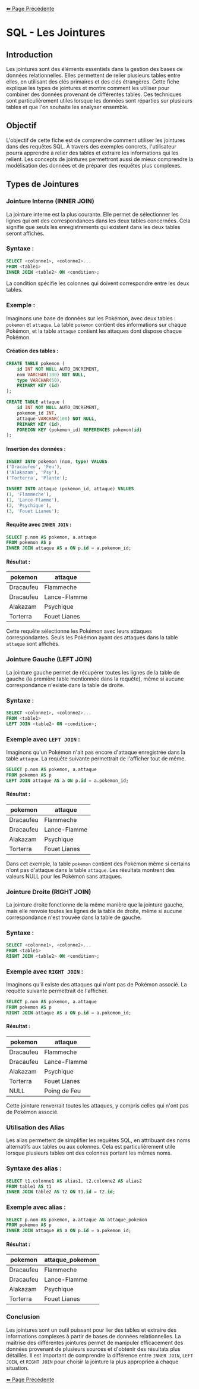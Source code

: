 [⬅ Page Précédente](../README.md)

# SQL - Les Jointures

## Introduction

Les jointures sont des éléments essentiels dans la gestion des bases de données relationnelles. Elles permettent de relier plusieurs tables entre elles, en utilisant des clés primaires et des clés étrangères. Cette fiche explique les types de jointures et montre comment les utiliser pour combiner des données provenant de différentes tables. Ces techniques sont particulièrement utiles lorsque les données sont réparties sur plusieurs tables et que l'on souhaite les analyser ensemble.

## Objectif

L'objectif de cette fiche est de comprendre comment utiliser les jointures dans des requêtes SQL. À travers des exemples concrets, l'utilisateur pourra apprendre à relier des tables et extraire les informations qui les relient. Les concepts de jointures permettront aussi de mieux comprendre la modélisation des données et de préparer des requêtes plus complexes.

## Types de Jointures

### Jointure Interne (INNER JOIN)

La jointure interne est la plus courante. Elle permet de sélectionner les lignes qui ont des correspondances dans les deux tables concernées. Cela signifie que seuls les enregistrements qui existent dans les deux tables seront affichés.

### Syntaxe :
```sql
SELECT <colonne1>, <colonne2>...
FROM <table1>
INNER JOIN <table2> ON <condition>;
```
La condition spécifie les colonnes qui doivent correspondre entre les deux tables.

### Exemple :

Imaginons une base de données sur les Pokémon, avec deux tables : `pokemon` et `attaque`. La table `pokemon` contient des informations sur chaque Pokémon, et la table `attaque` contient les attaques dont dispose chaque Pokémon.

#### Création des tables :

```sql
CREATE TABLE pokemon (
    id INT NOT NULL AUTO_INCREMENT,
    nom VARCHAR(100) NOT NULL,
    type VARCHAR(50),
    PRIMARY KEY (id)
);

CREATE TABLE attaque (
    id INT NOT NULL AUTO_INCREMENT,
    pokemon_id INT,
    attaque VARCHAR(100) NOT NULL,
    PRIMARY KEY (id),
    FOREIGN KEY (pokemon_id) REFERENCES pokemon(id)
);
```

#### Insertion des données :

```sql
INSERT INTO pokemon (nom, type) VALUES
('Dracaufeu', 'Feu'),
('Alakazam', 'Psy'),
('Torterra', 'Plante');

INSERT INTO attaque (pokemon_id, attaque) VALUES
(1, 'Flammeche'),
(1, 'Lance-Flamme'),
(2, 'Psychique'),
(3, 'Fouet Lianes');
```

#### Requête avec `INNER JOIN` :

```sql
SELECT p.nom AS pokemon, a.attaque
FROM pokemon AS p
INNER JOIN attaque AS a ON p.id = a.pokemon_id;
```

#### Résultat :

| pokemon   | attaque       |
|-----------|---------------|
| Dracaufeu | Flammeche     |
| Dracaufeu | Lance-Flamme  |
| Alakazam  | Psychique     |
| Torterra  | Fouet Lianes  |

Cette requête sélectionne les Pokémon avec leurs attaques correspondantes. Seuls les Pokémon ayant des attaques dans la table `attaque` sont affichés.

### Jointure Gauche (LEFT JOIN)

La jointure gauche permet de récupérer toutes les lignes de la table de gauche (la première table mentionnée dans la requête), même si aucune correspondance n'existe dans la table de droite.

### Syntaxe :
```sql
SELECT <colonne1>, <colonne2>...
FROM <table1>
LEFT JOIN <table2> ON <condition>;
```

### Exemple avec `LEFT JOIN` :

Imaginons qu'un Pokémon n'ait pas encore d'attaque enregistrée dans la table `attaque`. La requête suivante permettrait de l'afficher tout de même.

```sql
SELECT p.nom AS pokemon, a.attaque
FROM pokemon AS p
LEFT JOIN attaque AS a ON p.id = a.pokemon_id;
```

#### Résultat :

| pokemon   | attaque       |
|-----------|---------------|
| Dracaufeu | Flammeche     |
| Dracaufeu | Lance-Flamme  |
| Alakazam  | Psychique     |
| Torterra  | Fouet Lianes  |

Dans cet exemple, la table `pokemon` contient des Pokémon même si certains n'ont pas d'attaque dans la table `attaque`. Les résultats montrent des valeurs NULL pour les Pokémon sans attaques.

### Jointure Droite (RIGHT JOIN)

La jointure droite fonctionne de la même manière que la jointure gauche, mais elle renvoie toutes les lignes de la table de droite, même si aucune correspondance n'est trouvée dans la table de gauche.

### Syntaxe :
```sql
SELECT <colonne1>, <colonne2>...
FROM <table1>
RIGHT JOIN <table2> ON <condition>;
```

### Exemple avec `RIGHT JOIN` :

Imaginons qu'il existe des attaques qui n'ont pas de Pokémon associé. La requête suivante permettrait de l'afficher.

```sql
SELECT p.nom AS pokemon, a.attaque
FROM pokemon AS p
RIGHT JOIN attaque AS a ON p.id = a.pokemon_id;
```

#### Résultat :

| pokemon   | attaque       |
|-----------|---------------|
| Dracaufeu | Flammeche     |
| Dracaufeu | Lance-Flamme  |
| Alakazam  | Psychique     |
| Torterra  | Fouet Lianes  |
| NULL      | Poing de Feu  |

Cette jointure renverrait toutes les attaques, y compris celles qui n'ont pas de Pokémon associé.

### Utilisation des Alias

Les alias permettent de simplifier les requêtes SQL, en attribuant des noms alternatifs aux tables ou aux colonnes. Cela est particulièrement utile lorsque plusieurs tables ont des colonnes portant les mêmes noms.

### Syntaxe des alias :
```sql
SELECT t1.colonne1 AS alias1, t2.colonne2 AS alias2
FROM table1 AS t1
INNER JOIN table2 AS t2 ON t1.id = t2.id;
```

### Exemple avec alias :

```sql
SELECT p.nom AS pokemon, a.attaque AS attaque_pokemon
FROM pokemon AS p
INNER JOIN attaque AS a ON p.id = a.pokemon_id;
```

#### Résultat :

| pokemon   | attaque_pokemon |
|-----------|-----------------|
| Dracaufeu | Flammeche       |
| Dracaufeu | Lance-Flamme    |
| Alakazam  | Psychique       |
| Torterra  | Fouet Lianes    |

### Conclusion

Les jointures sont un outil puissant pour lier des tables et extraire des informations complexes à partir de bases de données relationnelles. La maîtrise des différentes jointures permet de manipuler efficacement des données provenant de plusieurs sources et d'obtenir des résultats plus détaillés. Il est important de comprendre la différence entre `INNER JOIN`, `LEFT JOIN`, et `RIGHT JOIN` pour choisir la jointure la plus appropriée à chaque situation.

[⬅ Page Précédente](../README.md)
